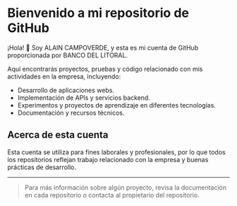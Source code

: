 # Bienvenido a mi repositorio de GitHub

¡Hola! 👋 Soy ALAIN CAMPOVERDE, y esta es mi cuenta de GitHub proporcionada por BANCO DEL LITORAL.  

Aquí encontrarás proyectos, pruebas y código relacionado con mis actividades en la empresa, incluyendo:

- Desarrollo de aplicaciones webs.
- Implementación de APIs y servicios backend.
- Experimentos y proyectos de aprendizaje en diferentes tecnologías.
- Documentación y recursos técnicos.

## Acerca de esta cuenta

Esta cuenta se utiliza para fines laborales y profesionales, por lo que todos los repositorios reflejan trabajo relacionado con la empresa y buenas prácticas de desarrollo.

---

> Para más información sobre algún proyecto, revisa la documentación en cada repositorio o contacta al propietario del repositorio.
